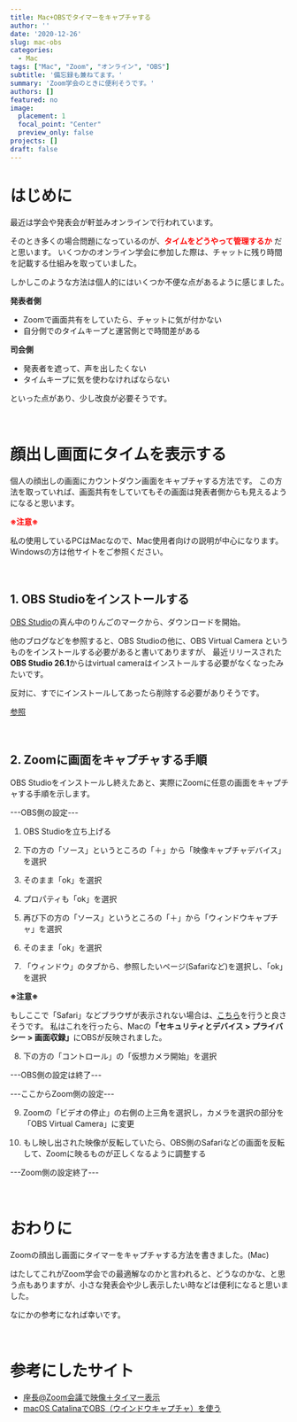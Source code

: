 ```yaml
---
title: Mac+OBSでタイマーをキャプチャする
author: ''
date: '2020-12-26'
slug: mac-obs
categories:
  - Mac
tags: ["Mac", "Zoom", "オンライン", "OBS"]
subtitle: '備忘録も兼ねてます。'
summary: 'Zoom学会のときに便利そうです。'
authors: []
featured: no
image:
  placement: 1
  focal_point: "Center"
  preview_only: false
projects: []
draft: false
---
```

# <b>はじめに</b>
最近は学会や発表会が軒並みオンラインで行われています。

そのとき多くの場合問題になっているのが、<b><span style="color: red; ">タイムをどうやって管理するか</span></b>
だと思います。
いくつかのオンライン学会に参加した際は、チャットに残り時間を記載する仕組みを取っていました。

しかしこのような方法は個人的にはいくつか不便な点があるように感じました。

<b>発表者側</b>
- Zoomで画面共有をしていたら、チャットに気が付かない
- 自分側でのタイムキープと運営側とで時間差がある

<b>司会側</b>
- 発表者を遮って、声を出したくない
- タイムキープに気を使わなければならない

といった点があり、少し改良が必要そうです。

<br>

# <b>顔出し画面にタイムを表示する</b>

個人の顔出しの画面にカウントダウン画面をキャプチャする方法です。
この方法を取っていれば、画面共有をしていてもその画面は発表者側からも見えるようになると思います。

<span style="color: red; "><b>※注意※</b></span>

私の使用しているPCはMacなので、Mac使用者向けの説明が中心になります。
Windowsの方は他サイトをご参照ください。

<br>

## <b>1. OBS Studioをインストールする</b>
[OBS Studio](https://obsproject.com/ja/download)の真ん中のりんごのマークから、ダウンロードを開始。

他のブログなどを参照すると、OBS Studioの他に、OBS Virtual Camera というものをインストールする必要があると書いてありますが、
最近リリースされた<b>OBS Studio 26.1</b>からはvirtual cameraはインストールする必要がなくなったみたいです。

反対に、すでにインストールしてあったら削除する必要がありそうです。

[参照](https://github.com/johnboiles/obs-mac-virtualcam/releases)

<br>

## <b>2. Zoomに画面をキャプチャする手順</b>
OBS Studioをインストールし終えたあと、実際にZoomに任意の画面をキャプチャする手順を示します。

---OBS側の設定---

1. OBS Studioを立ち上げる

2. 下の方の「ソース」というところの「＋」から「映像キャプチャデバイス」を選択

3. そのまま「ok」を選択

4. プロパティも「ok」を選択

5. 再び下の方の「ソース」というところの「＋」から「ウィンドウキャプチャ」を選択

6. そのまま「ok」を選択

7. 「ウィンドウ」のタブから、参照したいページ(Safariなど)を選択し、「ok」を選択

<b>※注意※
</b>

もしここで「Safari」などブラウザが表示されない場合は、[こちら](https://qiita.com/sendaiharu1/items/83aa20f8e5c96bf0a573)を行うと良さそうです。
私はこれを行ったら、Macの<b>「セキュリティとデバイス > プライバシー > 画面収録」</b>にOBSが反映されました。

8. 下の方の「コントロール」の「仮想カメラ開始」を選択

---OBS側の設定は終了---

---ここからZoom側の設定---

9. Zoomの「ビデオの停止」の右側の上三角を選択し，カメラを選択の部分を「OBS Virtual Camera」に変更

10. もし映し出された映像が反転していたら、OBS側のSafariなどの画面を反転して、Zoomに映るものが正しくなるように調整する

---Zoom側の設定終了---

<br>

# おわりに

Zoomの顔出し画面にタイマーをキャプチャする方法を書きました。(Mac)

はたしてこれがZoom学会での最適解なのかと言われると、どうなのかな、と思う点もありますが、小さな発表会や少し表示したい時などは便利になると思いました。

なにかの参考になれば幸いです。

<br>

# 参考にしたサイト

- [座長@Zoom会議で映像＋タイマー表示](https://qiita.com/kojiyam/items/36f48e0b7a8aef6bf3be)
- [macOS CatalinaでOBS（ウインドウキャプチャ）を使う](https://qiita.com/sendaiharu1/items/83aa20f8e5c96bf0a573)

